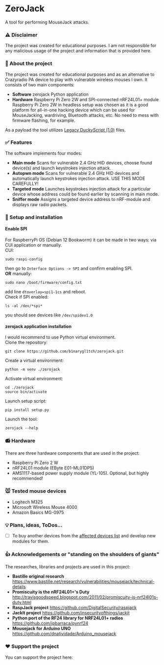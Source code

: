 # ZeroJack
A tool for performing MouseJack attacks.

### :warning: Disclaimer
The project was created for educational purposes. I am not responsible for any malicious usage of the project and information that is provided here.

### :space_invader: About the project
The project was created for educational purposes and as an alternative to Crazyradio PA device to play with vulnerable wireless mouses I own.
It consists of two main components:
* **Software** zerojack Python application
* **Hardware** Raspberry Pi Zero 2W and SPI-connected nRF24L01+ module  
Raspberry Pi Zero 2W in headless setup was chosen as it is a good platform for all-in-one hacking device which can be used for MouseJacking, wardriving, Bluetooth attacks, etc.
No need to mess with firmware flashing, for example.
  
As a payload the tool utilizes [Legacy DuckyScript (1.0)](https://github.com/hak5/usbrubberducky-payloads?tab=readme-ov-file#legacy-duckyscript-10) files.

### :white_check_mark: Features
The software implements four modes:
* **Main mode** Scans for vulnerable 2.4 GHz HID devices, choose found device(s) and launch keystrokes injection attack.
* **Autopwn mode** Scans for vulnerable 2.4 GHz HID devices and automatically launch keystrokes injection attack. USE THIS MODE CAREFULLY!
* **Targeted mode** Launches keystrokes injection attack for a particular device whose address could be found earlier by scanning in main mode.
* **Sniffer mode** Assigns a targeted device address to nRF-module and displays raw radio packets.

### :floppy_disk: Setup and installation
#### Enable SPI 
For RaspberryPi OS (Debian 12 Bookworm) it can be made in two ways: via CUI application or manually.  
CUI:
```
sudo raspi-config
```
then go to ``` Interface Options -> SPI ``` and confirm enabling SPI.  
**OR** manually:
```
sudo nano /boot/firmware/config.txt
```
add line ``` dtoverlay=spi1-1cs ``` and reboot.  
Check if SPI enabled:
```
ls -al /dev/*spi*
```
you should see devices like ``` /dev/spidev1.0 ```  
  
#### zerojack application installation
I would recommend to use Python virtual environment.  
Clone the repository:
```
git clone https://github.com/b1narygl1tch/zerojack.git
```
Create a virtual environment:
```
python -m venv ./zerojack
```
Activate virtual environment:
```
cd ./zerojack
source bin/activate
```
Launch setup script:
```
pip install setup.py
```
Launch the tool:
```
zerojack --help
```

### :radio: Hardware
There are three hardware components that are used in the project:
* Raspberry Pi Zero 2 W
* nRF24L01 module (EByte E01-ML01DP5)
* AMS1117-based power supply module (YL-105). Optional, but highly recommended!

### :mouse: Tested mouse devices
* Logitech M325
* Microsoft Wireless Mouse 4000
* Amazon Basics MG-0975

### :bulb: Plans, ideas, ToDos...
- [ ] To buy another devices from the [affected devices list](https://www.bastille.net/research/vulnerabilities/mousejack/affected-devices) and develop new modules for them.

### :thumbsup: Acknowledgements or "standing on the shoulders of giants"
The researches, libraries and projects are used in this project:
* **Bastille original research** https://www.bastille.net/research/vulnerabilities/mousejack/technical-details
* **Promiscuity is the nRF24L01+'s Duty** http://travisgoodspeed.blogspot.com/2011/02/promiscuity-is-nrf24l01s-duty.html
* **RaspJack project** https://github.com/DigitalSecurity/raspjack
* **JackIt project** https://github.com/insecurityofthings/jackit
* **Python port of the RF24 library for NRF24L01+ radios** https://github.com/jpbarraca/pynrf24
* **Mousejack for Arduino UNO** https://github.com/dnatividade/Arduino_mousejack

### :heart: Support the project
You can support the project here:
